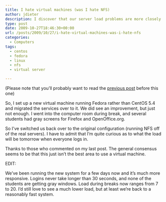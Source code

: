 ```yaml
---
title: I hate virtual machines (was I hate NFS)
author: jdieter
description: I discover that our server load problems are more closely linked to virtualization rather than NFS
type: post
date: 2009-10-27T18:46:30+00:00
url: /posts/2009/10/27/i-hate-virtual-machines-was-i-hate-nfs
categories:
  - Computers
tags:
  - centos
  - fedora
  - linux
  - nfs
  - virtual server

---
```

(Please note that you&#8217;ll probably want to read the [previous post][1] before this one)

So, I set up a new virtual machine running Fedora rather than CentOS 5.4 and migrated the services over to it. We did see an improvement, but just not enough. I went into the computer room during break, and several students had gray screens for Firefox and OpenOffice.org.

So I&#8217;ve switched us back over to the original configuration (running NFS off of the real servers). I have to admit that I&#8217;m quite curious as to what the load will be tomorrow when everyone logs in.

Thanks to those who commented on my last post. The general consensus seems to be that this just isn&#8217;t the best area to use a virtual machine.

EDIT:
  
We&#8217;ve been running the new system for a few days now and it&#8217;s much more responsive. Logins never take longer than 30 seconds, and none of the students are getting gray windows. Load during breaks now ranges from 7 to 20. I&#8217;d still love to see a much lower load, but at least we&#8217;re back to a reasonably fast system.

 [1]: /posts/2009/10/25/i-hate-nfs
